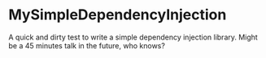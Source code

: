 # MySimpleDependencyInjection
A quick and dirty test to write a simple dependency injection library. Might be a 45 minutes talk in the future, who knows?
